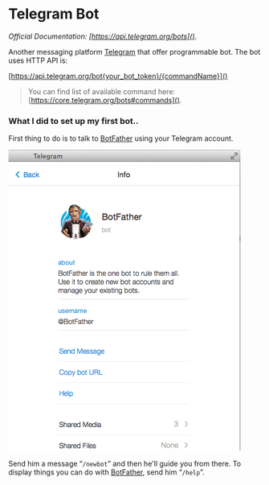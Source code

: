 # Telegram Bot

*Official Documentation: [https://api.telegram.org/bots]()*.

Another messaging platform [Telegram](https://telegram.org) that offer programmable bot. The bot uses HTTP API is:

[https://api.telegram.org/bot{your_bot_token}/{commandName}]()

>You can find list of available command here: [https://core.telegram.org/bots#commands]().

### What I did to set up my first bot..
First thing to do is to talk to [BotFather](https://telegram.me/botfather) using your Telegram account.

![BotFather](../images/botfather.png)

Send him a message “`/newbot`” and then he'll guide you from there. To display things you can do with [BotFather](https://telegram.me/botfather), send him “`/help`”.